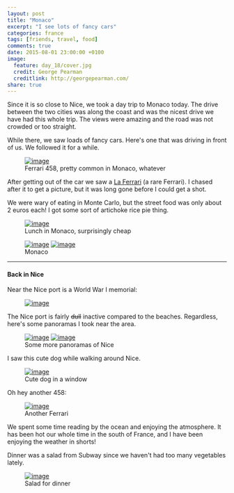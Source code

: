 ```yaml
---
layout: post
title: "Monaco"
excerpt: "I see lots of fancy cars"
categories: france
tags: [friends, travel, food]
comments: true
date: 2015-08-01 23:00:00 +0100
image:
  feature: day_18/cover.jpg
  credit: George Pearman
  creditlink: http://georgepearman.com/
share: true
---
```


Since it is so close to Nice, we took a day trip to Monaco today.  The drive
between the two cities was along the coast and was the nicest drive we have had
this whole trip.  The views were amazing and the road was not crowded or too
straight.

While there, we saw loads of fancy cars.  Here's one that was driving in front of us.  We
followed it for a while.

<figure class="full">
	<a href="{{site.url}}/images/day_18/1.jpg" title="Ferrari 458"><img src="{{site.url}}/images/day_18/1.jpg" alt="image"></a>
    <figcaption>Ferrari 458, pretty common in Monaco, whatever</figcaption>
</figure>

After getting out of the car we saw a [La
Ferrari](https://en.wikipedia.org/wiki/LaFerrari) (a rare Ferrari).  I chased
after it to get a picture, but it was long gone before I could get a shot.

We were wary of eating in Monte Carlo, but the street food was only about
2 euros each!  I got some sort of artichoke rice pie thing.

<figure class="full">
	<a href="{{site.url}}/images/day_18/2.jpg" title="Lunch in Monaco"><img src="{{site.url}}/images/day_18/2.jpg" alt="image"></a>
    <figcaption>Lunch in Monaco, surprisingly cheap</figcaption>
</figure>


<figure class="full">
	<a href="{{site.url}}/images/day_18/3.jpg" title="Monaco"><img src="{{site.url}}/images/day_18/3.jpg" alt="image"></a>
	<a href="{{site.url}}/images/day_18/4.jpg" title="Monaco"><img src="{{site.url}}/images/day_18/4.jpg" alt="image"></a>
    <figcaption>Monaco</figcaption>
</figure>

---

#### Back in Nice

Near the Nice port is a World War I memorial:

<figure class="full">
	<a href="{{site.url}}/images/day_18/5.jpg" title="World War I memorial"><img src="{{site.url}}/images/day_18/5.jpg" alt="image"></a>
</figure>

The Nice port is fairly <s>dull</s> inactive compared to the beaches.  Regardless, here's some
panoramas I took near the area.

<figure class="full">
	<a href="{{site.url}}/images/day_18/6.jpg" title="Nice panorama"><img src="{{site.url}}/images/day_18/6.jpg" alt="image"></a>
	<a href="{{site.url}}/images/day_18/7.jpg" title="Nice panorama"><img src="{{site.url}}/images/day_18/7.jpg" alt="image"></a>
    <figcaption>Some more panoramas of Nice</figcaption>
</figure>

I saw this cute dog while walking around Nice.

<figure class="full">
	<a href="{{site.url}}/images/day_18/10.jpg" title="Cute dog"><img src="{{site.url}}/images/day_18/10.jpg" alt="image"></a>
    <figcaption>Cute dog in a window</figcaption>
</figure>

Oh hey another 458:

<figure class="full">
	<a href="{{site.url}}/images/day_18/8.jpg" title="Ferrari 458"><img src="{{site.url}}/images/day_18/8.jpg" alt="image"></a>
    <figcaption>Another Ferrari</figcaption>
</figure>

We spent some time reading by the ocean and enjoying the atmosphere.  It has
been hot our whole time in the south of France, and I have been enjoying the
weather in shorts!

Dinner was a salad from Subway since we haven't had too many vegetables lately.

<figure class="full">
	<a href="{{site.url}}/images/day_18/11.jpg" title="Salad for dinner"><img src="{{site.url}}/images/day_18/11.jpg" alt="image"></a>
    <figcaption>Salad for dinner</figcaption>
</figure>
